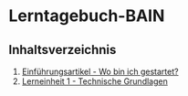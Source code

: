 # Lerntagebuch-BAIN


## Inhaltsverzeichnis

1. [Einführungsartikel - Wo bin ich gestartet?](content/einfuehrungsartikel.md)
2. [Lerneinheit 1 - Technische Grundlagen](content/lerneinheit1.md)
